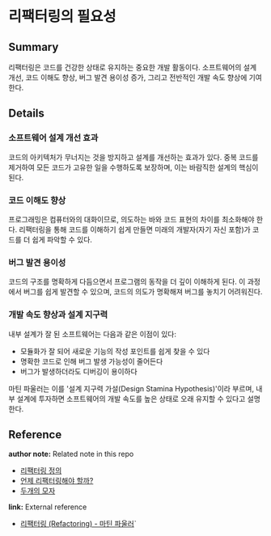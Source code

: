 # 리팩터링의 필요성
## Summary
리팩터링은 코드를 건강한 상태로 유지하는 중요한 개발 활동이다. 소프트웨어의 설계 개선, 코드 이해도 향상, 버그 발견 용이성 증가, 그리고 전반적인 개발 속도 향상에 기여한다.

## Details
### 소프트웨어 설계 개선 효과
코드의 아키텍처가 무너지는 것을 방지하고 설계를 개선하는 효과가 있다. 중복 코드를 제거하여 모든 코드가 고유한 일을 수행하도록 보장하며, 이는 바람직한 설계의 핵심이 된다.

### 코드 이해도 향상
프로그래밍은 컴퓨터와의 대화이므로, 의도하는 바와 코드 표현의 차이를 최소화해야 한다. 리팩터링을 통해 코드를 이해하기 쉽게 만들면 미래의 개발자(자기 자신 포함)가 코드를 더 쉽게 파악할 수 있다.

### 버그 발견 용이성
코드의 구조를 명확하게 다듬으면서 프로그램의 동작을 더 깊이 이해하게 된다. 이 과정에서 버그를 쉽게 발견할 수 있으며, 코드의 의도가 명확해져 버그를 놓치기 어려워진다.

### 개발 속도 향상과 설계 지구력
내부 설계가 잘 된 소프트웨어는 다음과 같은 이점이 있다:
- 모듈화가 잘 되어 새로운 기능의 작성 포인트를 쉽게 찾을 수 있다
- 명확한 코드로 인해 버그 발생 가능성이 줄어든다
- 버그가 발생하더라도 디버깅이 용이하다

마틴 파울러는 이를 '설계 지구력 가설(Design Stamina Hypothesis)'이라 부르며, 내부 설계에 투자하면 소프트웨어의 개발 속도를 높은 상태로 오래 유지할 수 있다고 설명한다.

## Reference

**author note:** Related note in this repo
- [리팩터링 정의](./Definition_of_Refactoring.md)
- [언제 리팩터링해야 할까?](./When_to_Refactoring.md)
- [두개의 모자](../Principle/Two_Hats.md)

**link:** External reference
- [리팩터링 (Refactoring) - 마틴 파울러](https://martinfowler.com/books/refactoring.html)`